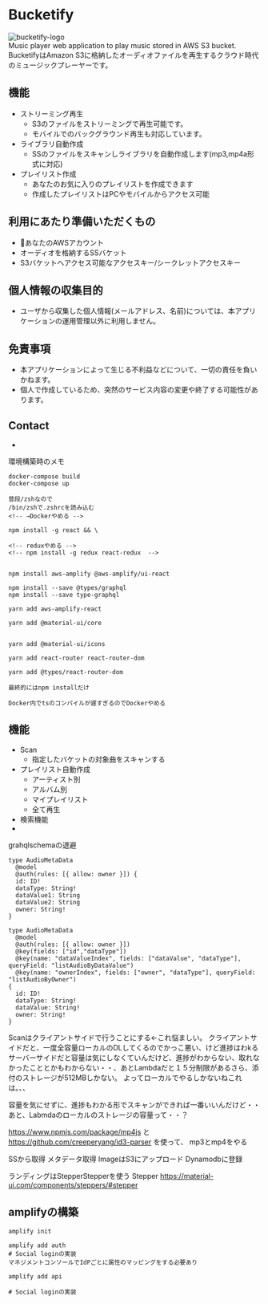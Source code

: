 # Bucketify

![bucketify-logo](bucketify/build/static/media/bucketify_logo.43f80d6b.png)  
Music player web application to play music stored in  AWS S3 bucket.  
BucketifyはAmazon S3に格納したオーディオファイルを再生するクラウド時代のミュージックプレーヤーです。  

## 機能
- ストリーミング再生
  - S3のファイルをストリーミングで再生可能です。
  - モバイルでのバックグラウンド再生も対応しています。
- ライブラリ自動作成
  - SSのファイルをスキャンしライブラリを自動作成します(mp3,mp4a形式に対応)
- プレイリスト作成
  - あなたのお気に入りのプレイリストを作成できます
  - 作成したプレイリストはPCやモバイルからアクセス可能

## 利用にあたり準備いただくもの
- あなたのAWSアカウント
- オーディオを格納するSSバケット
- S3バケットへアクセス可能なアクセスキー/シークレットアクセスキー

## 個人情報の収集目的
- ユーザから収集した個人情報(メールアドレス、名前)については、本アプリケーションの運用管理以外に利用しません。

## 免責事項
- 本アプリケーションによって生じる不利益などについて、一切の責任を負いかねます。
- 個人で作成しているため、突然のサービス内容の変更や終了する可能性があります。

## Contact
- 

環境構築時のメモ
```
docker-compose build
docker-compose up

普段/zshなので
/bin/zshで.zshrcを読み込む
<!-- →Dockerやめる -->

npm install -g react && \ 

<!-- reduxやめる -->
<!-- npm install -g redux react-redux  -->


npm install aws-amplify @aws-amplify/ui-react

npm install --save @types/graphql
npm install --save type-graphql

yarn add aws-amplify-react

yarn add @material-ui/core


yarn add @material-ui/icons

yarn add react-router react-router-dom

yarn add @types/react-router-dom

最終的にはnpm installだけ

Docker内でtsのコンパイルが遅すぎるのでDockerやめる
```

## 機能
- Scan
  - 指定したバケットの対象曲をスキャンする
- プレイリスト自動作成
  - アーティスト別
  - アルバム別
  - マイプレイリスト
  - 全て再生
- 検索機能
- 

grahqlschemaの退避

```
type AudioMetaData
  @model
  @auth(rules: [{ allow: owner }]) {
  id: ID!
  dataType: String!
  dataValue1: String
  dataValue2: String
  owner: String!
}
```

```
type AudioMetaData
  @model
  @auth(rules: [{ allow: owner }])
  @key(fields: ["id","dataType"])
  @key(name: "dataValueIndex", fields: ["dataValue", "dataType"], queryField: "listAudioByDataValue")
  @key(name: "ownerIndex", fields: ["owner", "dataType"], queryField: "listAudioByOwner")
{
  id: ID!
  dataType: String!
  dataValue: String!
  owner: String!
}
```


Scanはクライアントサイドで行うことにする<-これ悩ましい。
クライアントサイドだと、一度全容量ローカルのDLしてくるのでかっこ悪い、けど進捗はわkる
サーバーサイドだと容量は気にしなくていんだけど、進捗がわからない、取れなかったこととかもわからない・・、あとLambdaだと１５分制限があるさら、添付のストレージが512MBしかない。
よってローカルでやるしかないねこれは。、、


容量を気にせずに、進捗もわかる形でスキャンができれば一番いいんだけど・・
あと、Labmdaのローカルのストレージの容量って・・？

https://www.npmjs.com/package/mp4js
と
https://github.com/creeperyang/id3-parser
を使って、
mp3とmp4をやる

SSから取得
メタデータ取得
ImageはS3にアップロード
Dynamodbに登録

ランディングはStepperStepperを使う
Stepper
https://material-ui.com/components/steppers/#stepper


## amplifyの構築
```
amplify init

amplify add auth
# Social loginの実装
マネジメントコンソールでIdPごとに属性のマッピングをする必要あり

amplify add api

# Social loginの実装
```